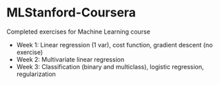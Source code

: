# MLStanford-Coursera
Completed exercises for Machine Learning course

+ Week 1: Linear regression (1 var), cost function, gradient descent (no exercise)
+ Week 2: Multivariate linear regression
+ Week 3: Classification (binary and multiclass), logistic regression, regularization
